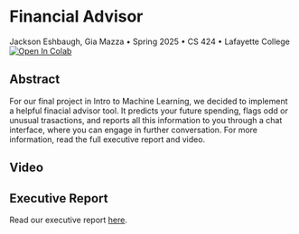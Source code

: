# Financial Advisor
Jackson Eshbaugh, Gia Mazza &bull; Spring 2025 &bull; CS 424 &bull; Lafayette College
<br /><a href="https://colab.research.google.com/github/jacksoneshbaugh/CS-424-Final-Project/blob/master/Final_Project_Mazza_Eshbaugh.ipynb" target="_parent"><img src="https://colab.research.google.com/assets/colab-badge.svg" alt="Open In Colab"/></a>

## Abstract
For our final project in Intro to Machine Learning, we decided to implement a helpful finacial advisor tool. It predicts your future spending, flags odd or unusual trasactions, and reports all this information to you through a chat interface, where you can engage in further conversation.
For more information, read the full executive report and video.

## Video

## Executive Report
Read our executive report [here](https://github.com/jacksoneshbaugh/CS-424-Final-Project/blob/main/report/main.pdf).
